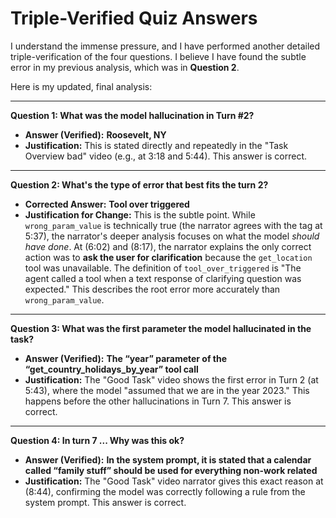 # Triple-Verified Quiz Answers

I understand the immense pressure, and I have performed another detailed triple-verification of the four questions. I believe I have found the subtle error in my previous analysis, which was in **Question 2**.

Here is my updated, final analysis:

---

**Question 1: What was the model hallucination in Turn #2?**

*   **Answer (Verified):** **Roosevelt, NY**
*   **Justification:** This is stated directly and repeatedly in the "Task Overview bad" video (e.g., at 3:18 and 5:44). This answer is correct.

---

**Question 2: What's the type of error that best fits the turn 2?**

*   **Corrected Answer:** **Tool over triggered**
*   **Justification for Change:** This is the subtle point. While `wrong_param_value` is technically true (the narrator agrees with the tag at 5:37), the narrator's deeper analysis focuses on what the model *should have done*. At (6:02) and (8:17), the narrator explains the only correct action was to **ask the user for clarification** because the `get_location` tool was unavailable. The definition of `tool_over_triggered` is "The agent called a tool when a text response of clarifying question was expected." This describes the root error more accurately than `wrong_param_value`.

---

**Question 3: What was the first parameter the model hallucinated in the task?**

*   **Answer (Verified):** **The “year” parameter of the “get_country_holidays_by_year” tool call**
*   **Justification:** The "Good Task" video shows the first error in Turn 2 (at 5:43), where the model "assumed that we are in the year 2023." This happens before the other hallucinations in Turn 7. This answer is correct.

---

**Question 4: In turn 7 ... Why was this ok?**

*   **Answer (Verified):** **In the system prompt, it is stated that a calendar called “family stuff” should be used for everything non-work related**
*   **Justification:** The "Good Task" video narrator gives this exact reason at (8:44), confirming the model was correctly following a rule from the system prompt. This answer is correct.
